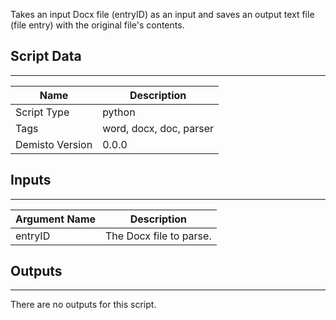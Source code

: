 Takes an input Docx file (entryID) as an input and saves an output text file (file entry) with the original file's contents.

## Script Data
---

| **Name** | **Description** |
| --- | --- |
| Script Type | python |
| Tags | word, docx, doc, parser |
| Demisto Version | 0.0.0 |

## Inputs
---

| **Argument Name** | **Description** |
| --- | --- |
| entryID | The Docx file to parse. |

## Outputs
---
There are no outputs for this script.
